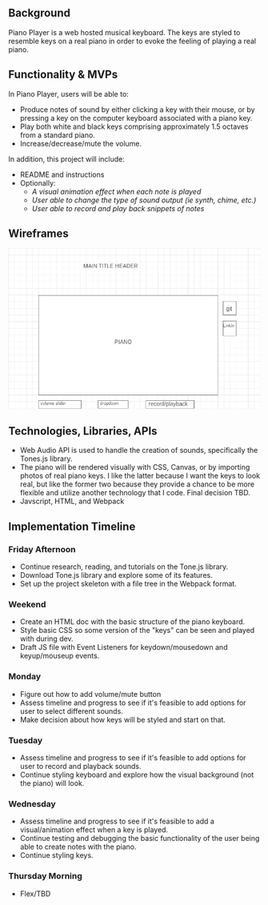 ## Background

Piano Player is a web hosted musical keyboard.  The keys are styled to resemble keys on a real piano in order to evoke the feeling of playing a real piano. 

## Functionality & MVPs

In Piano Player, users will be able to:

- Produce notes of sound by either clicking a key with their mouse, or by pressing a key on the computer keyboard associated with a piano key.
- Play both white and black keys comprising approximately 1.5 octaves from a standard piano.
- Increase/decrease/mute the volume.

In addition, this project will include:

- README and instructions
- Optionally:
    - *A visual animation effect when each note is played*
    - *User able to change the type of sound output (ie synth, chime, etc.)*
    - *User able to record and play back snippets of notes*

## Wireframes

![wireframe](./wireframe.png)


## Technologies, Libraries, APIs

- Web Audio API is used to handle the creation of sounds, specifically the Tones.js library.
- The piano will be rendered visually with CSS, Canvas, or by importing photos of real piano keys.  I like the latter because I want the keys to look real, but like the former two because they provide a chance to be more flexible and utilize another technology that I code.  Final decision TBD.
- Javscript, HTML, and Webpack


## Implementation Timeline

### Friday Afternoon
- Continue research, reading, and tutorials on the Tone.js library.
- Download Tone.js library and explore some of its features.
- Set up the project skeleton with a file tree in the Webpack format.

### Weekend
- Create an HTML doc with the basic structure of the piano keyboard.
- Style basic CSS so some version of the "keys" can be seen and played with during dev.
- Draft JS file with Event Listeners for keydown/mousedown and keyup/mouseup events.

### Monday
- Figure out how to add volume/mute button
- Assess timeline and progress to see if it's feasible to add options for user to select different sounds.
- Make decision about how keys will be styled and start on that.

### Tuesday
- Assess timeline and progress to see if it's feasible to add options for user to record and playback sounds.
- Continue styling keyboard and explore how the visual background (not the piano) will look.

### Wednesday
- Assess timeline and progress to see if it's feasible to add a visual/animation effect when a key is played.
- Continue testing and debugging the basic functionality of the user being able to create notes with the piano.
- Continue styling keys.

### Thursday Morning
- Flex/TBD
